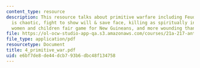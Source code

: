 ```yaml
---
content_type: resource
description: This resource talks about primitive warfare including Feud, Rules, Warfare
  is chaotic, fight to show will & save face, killing as spiritually invigorating,
  women and children fair game for New Guineans, and more wounding than killing.
file: https://ol-ocw-studio-app-qa.s3.amazonaws.com/courses/21a-217-anthropology-of-war-and-peace-fall-2004/e6bf7de8de44dcb793b6dbc48f134758_4_primitive_war.pdf
file_type: application/pdf
resourcetype: Document
title: 4_primitive_war.pdf
uid: e6bf7de8-de44-dcb7-93b6-dbc48f134758
---
```

